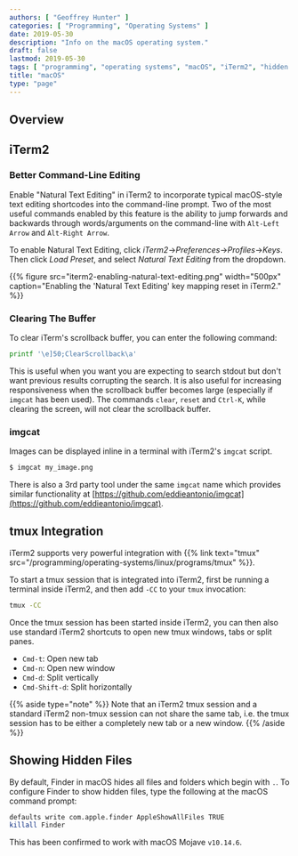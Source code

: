 ```yaml
---
authors: [ "Geoffrey Hunter" ]
categories: [ "Programming", "Operating Systems" ]
date: 2019-05-30
description: "Info on the macOS operating system."
draft: false
lastmod: 2019-05-30
tags: [ "programming", "operating systems", "macOS", "iTerm2", "hidden files", "Mojave" ]
title: "macOS"
type: "page"
---
```


## Overview

## iTerm2

### Better Command-Line Editing

Enable "Natural Text Editing" in iTerm2 to incorporate typical macOS-style text editing shortcodes into the command-line prompt. Two of the most useful commands enabled by this feature is the ability to jump forwards and backwards through words/arguments on the command-line with `Alt-Left Arrow` and `Alt-Right Arrow`.

To enable Natural Text Editing, click _iTerm2_->_Preferences_->_Profiles_->_Keys_. Then click _Load Preset_, and select _Natural Text Editing_ from the dropdown.

{{% figure src="iterm2-enabling-natural-text-editing.png" width="500px" caption="Enabling the 'Natural Text Editing' key mapping reset in iTerm2." %}}

### Clearing The Buffer


To clear iTerm's scrollback buffer, you can enter the following command:
```sh
printf '\e]50;ClearScrollback\a'
```

This is useful when you want you are expecting to search stdout but don't want previous results corrupting the search. It is also useful for increasing responsiveness when the scrollback buffer becomes large (especially if `imgcat` has been used). The commands `clear`, `reset` and `Ctrl-K`, while clearing the screen, will not clear the scrollback buffer.

### imgcat

Images can be displayed inline in a terminal with iTerm2's `imgcat` script.

```sh
$ imgcat my_image.png
```

There is also a 3rd party tool under the same `imgcat` name which provides similar functionality at [https://github.com/eddieantonio/imgcat](https://github.com/eddieantonio/imgcat).

## tmux Integration

iTerm2 supports very powerful integration with {{% link text="tmux" src="/programming/operating-systems/linux/programs/tmux" %}}.

To start a tmux session that is integrated into iTerm2, first be running a terminal inside iTerm2, and then add `-CC` to your `tmux` invocation:

```sh
tmux -CC
```

Once the tmux session has been started inside iTerm2, you can then also use standard iTerm2 shortcuts to open new tmux windows, tabs or split panes.

* `Cmd-t`: Open new tab
* `Cmd-n`: Open new window
* `Cmd-d`: Split vertically
* `Cmd-Shift-d`: Split horizontally

{{% aside type="note" %}}
Note that an iTerm2 tmux session and a standard iTerm2 non-tmux session can not share the same tab, i.e. the tmux session has to be either a completely new tab or a new window.
{{% /aside %}}

## Showing Hidden Files

By default, Finder in macOS hides all files and folders which begin with `.`. To configure Finder to show hidden files, type the following at the macOS command prompt:

```bash
defaults write com.apple.finder AppleShowAllFiles TRUE
killall Finder
```

This has been confirmed to work with macOS Mojave `v10.14.6`.
